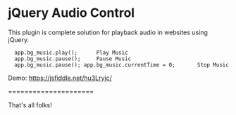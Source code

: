 # jQuery Audio Control

This plugin is complete solution for playback audio in websites using jQuery.
```
  app.bg_music.play();		Play Music
  app.bg_music.pause();		Pause Music
  app.bg_music.pause(); app.bg_music.currentTime = 0;		Stop Music
```

Demo: https://jsfiddle.net/hu3Lryjc/

=====================

That's all folks!
